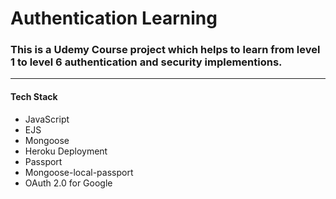 # Authentication Learning
### This is a Udemy Course project which helps to learn from level 1 to level 6 **authentication** and **security** implementions.
---
#### Tech Stack
- JavaScript
- EJS
- Mongoose
- Heroku Deployment
- Passport
- Mongoose-local-passport
- OAuth 2.0 for Google